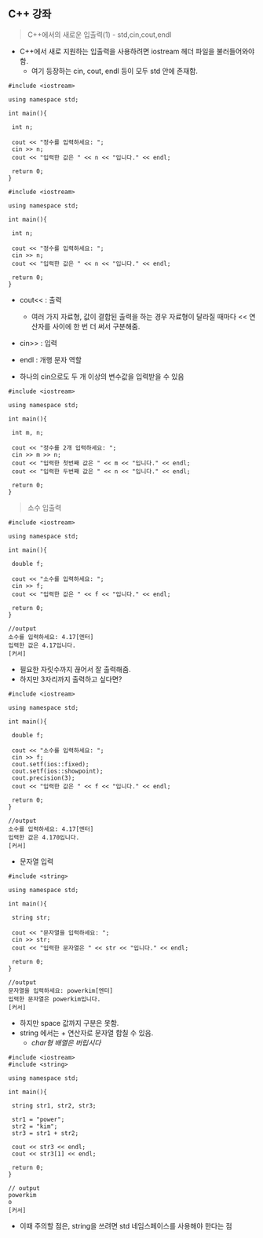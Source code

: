 ## C++ 강좌

> C++에서의 새로운 입출력(1) - std,cin,cout,endl

- C++에서 새로 지원하는 입출력을 사용하려면 iostream 헤더 파일을 불러들어와야 함.
    - 여기 등장하는 cin, cout, endl 등이 모두 std 안에 존재함.

```
#include <iostream>

using namespace std;

int main(){

 int n;

 cout << "정수를 입력하세요: ";
 cin >> n;
 cout << "입력한 값은 " << n << "입니다." << endl;

 return 0;
}
```

```
#include <iostream>

using namespace std;

int main(){

 int n;

 cout << "정수를 입력하세요: ";
 cin >> n;
 cout << "입력한 값은 " << n << "입니다." << endl;

 return 0;
}
```

- cout<< : 출력
    - 여러 가지 자료형, 값이 결합된 출력을 하는 경우 자료형이 달라질 때마다 << 연산자를 사이에 한 번 더 써서 구분해줌.
- cin>> : 입력
- endl : 개행 문자 역할

- 하나의 cin으로도 두 개 이상의 변수값을 입력받을 수 있음
```
#include <iostream>

using namespace std;

int main(){

 int m, n;

 cout << "정수를 2개 입력하세요: ";
 cin >> m >> n;
 cout << "입력한 첫번째 값은 " << m << "입니다." << endl;
 cout << "입력한 두번째 값은 " << n << "입니다." << endl;

 return 0;
}
```

> 소수 입출력
```
#include <iostream>

using namespace std;

int main(){

 double f;

 cout << "소수를 입력하세요: ";
 cin >> f;
 cout << "입력한 값은 " << f << "입니다." << endl;

 return 0;
}
```
```
//output
소수를 입력하세요: 4.17[엔터]
입력한 값은 4.17입니다.
[커서]
```

- 필요한 자릿수까지 끊어서 잘 출력해줌. 
- 하지만 3자리까지 출력하고 싶다면?

```
#include <iostream>

using namespace std;

int main(){

 double f;

 cout << "소수를 입력하세요: ";
 cin >> f;
 cout.setf(ios::fixed);
 cout.setf(ios::showpoint);
 cout.precision(3);
 cout << "입력한 값은 " << f << "입니다." << endl;

 return 0;
}
```

```
//output
소수를 입력하세요: 4.17[엔터]
입력한 값은 4.170입니다.
[커서]
```

- 문자열 입력

```#include <iostream>
#include <string>

using namespace std;

int main(){

 string str;

 cout << "문자열을 입력하세요: ";
 cin >> str;
 cout << "입력한 문자열은 " << str << "입니다." << endl;

 return 0;
}
```

```
//output
문자열을 입력하세요: powerkim[엔터]
입력한 문자열은 powerkim입니다.
[커서]
```

- 하지만 space 값까지 구분은 못함. 
- string 에서는 + 연산자로 문자열 합칠 수 있음.
    - *char형 배열은 버립시다*

```
#include <iostream>
#include <string>

using namespace std;

int main(){

 string str1, str2, str3;

 str1 = "power";
 str2 = "kim";
 str3 = str1 + str2;

 cout << str3 << endl;
 cout << str3[1] << endl;

 return 0;
}
```

```
// output
powerkim
o
[커서]
```

- 이때 주의할 점은, string을 쓰려면 std 네임스페이스를 사용해야 한다는 점
